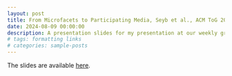 ```yaml
---
layout: post
title: From Microfacets to Participating Media, Seyb et al., ACM ToG 2024
date: 2024-08-09 00:00:00
description: A presentation slides for my presentation at our weekly group meeting.
# tags: formatting links
# categories: sample-posts
---
```

The slides are available [here](assets/pdf/slide_unified-theory.pdf).